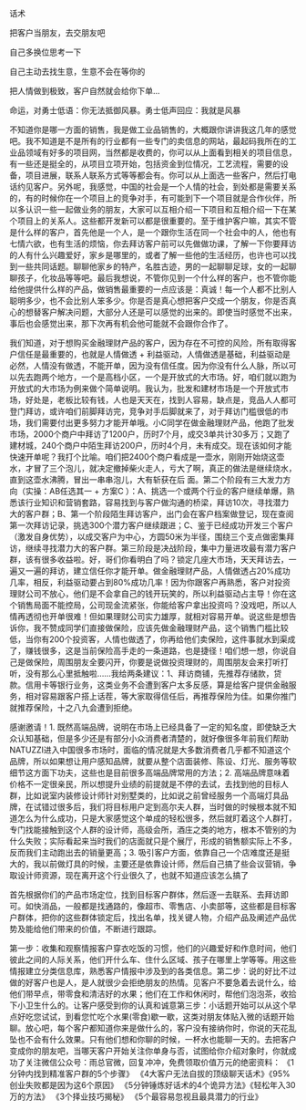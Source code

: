 话术

把客户当朋友，去交朋友吧

自己多换位思考一下

自己主动去找生意，生意不会在等你的

把人情做到极致，客户自然就会给你下单...

命运，对勇士低语：你无法抵御风暴。勇士低声回应：我就是风暴


不知道你是哪一方面的销售，我是做工业品销售的，大概跟你讲讲我这几年的感觉吧。我不知道是不是所有的行业都有一些专门的卖信息的网站，最起码我所在的工业品领域有好多的项目网，当然都是收费的，你可以从上面看到相关的项目信息，有一些还是挺全的，从项目立项开始，包括资金到位情况，工艺流程，需要的设备，项目进展，联系人联系方式等等都会有。你可以从上面选一些客户，然后打电话约见客户。另外呢，我感觉，中国的社会是一个人情的社会，到处都是需要关系的，有的时候你在一个项目上的竞争对手，有可能到下一个项目就是合作伙伴，所以多认识一些一起做业务的朋友，大家可以互相介绍一下项目和互相介绍一下在某个项目上的关系人。这些都开发新可以都是很重要的。至于维护客户嘛，其实不管是什么样的客户，首先他是一个人，是一个跟你生活在同一个社会中的人，他也有七情六欲，也有生活的烦恼，你去拜访客户前可以先做做功课，了解一下你要拜访的人有什么兴趣爱好，家乡是哪里的，或者了解一些他的生活经历，也许也可以找到一些共同话题。聊聊他家乡的特产，名胜古迹，男的一起聊聊足球，女的一起聊聊孩子，化妆品等等吧。最后我想说，不管你见到一个什么样的客户，也不管你能给他提供什么样的产品，做销售最重要的一点应该是：真诚！每一个人都不比别人聪明多少，也不会比别人笨多少。你是否是真心想把客户交成一个朋友，你是否真心的想替客户解决问题，大部分人还是可以感觉的出来的。即使当时感觉不出来，事后也会感觉出来，那下次再有机会他可能就不会跟你合作了。



我们知道，对于想购买金融理财产品的客户，因为存在不可控的风险，所有取得客户信任是最重要的，也就是人情做透 + 利益驱动，人情做透是基础，利益驱动是必然，人情没有做透，不能开单，因为没有信任度。因为你没有什么人脉，所以可以先去跑两个地方，一个是高档小区，一个是开放式的大市场。好，咱们就以跑为开放式的大市场为例来做个简单说明。我认为，批发和建材市场是一个开放式市场，好处是，老板比较有钱，人也是天天在，找到人容易，缺点是，竞品人人都可登门拜访，或许咱们前脚拜访完，竞争对手后脚就来了，对于拜访门槛很低的市场，我们需要付出更多努力才能开单哦。小C同学在做金融理财产品，他跑了批发市场，2000个商户中拜访了1200户，历时7个月，成交3单共计30多万；又跑了建材城，240个商户中陌生拜访200户，历时4个月，未有成交。现在该如何才能快速开单呢？我打个比喻。咱们把2400个商户看成是一壶水，刚刚开始烧这壶水，才冒了三个泡儿，就决定撤掉柴火走人，亏大了啊，真正的做法是继续烧水，直到这壶水沸腾，冒出一串串泡儿，大有斩获在后 面。第二个阶段有三大发力方向（实操：AB任选其一 + 方案C ）：A、挑选一个或两个行业的客户继续单爆，熟悉该行业知识和营销套路，容易找到与客户做沟通的桥梁，拜访10次，寻找潜力大的客户群；B、第一个阶段陌生拜访客户，出门会在客户档案做登记，现在查阅第一次拜访记录，挑选300个潜力客户继续跟进；C、鉴于已经成功开发三个客户（激发自身优势），以成交客户为中心，方圆50米为半径，围绕三个支点做密集拜访，继续寻找潜力大的客户群。第三阶段是决战阶段，集中力量进攻最有潜力客户群，该有很多收益啦。好，哥们你看明白了吗？锁定几座大市场，天天拜访去，一遍又一遍的拜访，建立信任你才能开单。做金融理财产品，人情做透占20%成功几率，相反，利益驱动要占到80%成功几率！因为你跟客户再熟悉，客户对投资理财公司不放心，他们是不会拿自己的钱开玩笑的，所以利益驱动占主导！你在这个销售局面不能控局，公司现金流紧张，你能给客户拿出投资吗？没戏吧，所以人情再透彻也开单很难！但如果理财公司实力雄厚，就相对容易开单。说这些是想告诉你，我不赞成同学们直接做保险，应该先做金融理财产品，这个销售门槛比较低，当你有200个投资客，人情也做透了，你再给他们卖保险，这件事就水到渠成了，赚钱很多，这是当前保险高手走的一条道路，也是捷径！咱们想一想，你说自己是做保险，周围朋友全要闪开，你要是说做投资理财的，周围朋友会来打听打听，没有那么心里抵触啦……我给两条建议：1、拜访商铺，先推荐存储款，贷款。信用卡等银行业务，这类业务不会遭到客户太多反感，算是给客户提供金融服务，相对容易跟客户搭上话茬，等大家取得信任后，再推荐保险为佳。如果你推门就推荐保险，十之八九会遭到拒绝。


感谢邀请！1. 既然高端品牌，说明在市场上已经具备了一定的知名度，即使缺乏大众认知基础，但是多少还是有部分小众消费者清楚的，就好像很多年前我们帮助NATUZZI进入中国很多市场时，面临的情况就是大多数消费者几乎都不知道这个品牌，所以如果想让用户感知品牌，就要从整个店面装修、陈设、灯光、服务等软细节这方面下功夫，这些也是目前很多高端品牌常用的方法；2. 高端品牌意味着价格不一定很亲民，所以想提升业绩的前提就是不停的去试，去找到他的目标人群，比如说室内装修设计师针对别墅类的，比如说之前曾经服务一个高端灯具品牌，在试错过很多后，我们将目标用户定到高尔夫人群，当时做的时候根本就不知道怎么为什么成功，只是大家感觉这个单成的轻松很多，然后就盯着这个人群打，专门找能接触到这个人群的设计师，高级会所，酒庄之类的地方，根本不管别的为什么失败；实际看起来当时我们的店面就只是个展厅，形成的销售额实际上不多，反而我们主动跑出去的销量更高；3. 吸引客户方面，依靠自己一个店难度还是挺大的，我以前做灯具的时候，主要还是依靠设计师，然后自己搞了些会议营销，争取设计师资源，现在离开这个行业很久了，也就不知道应该怎么搞了


首先根据你们的产品市场定位，找到目标客户群体，然后逐一去联系、去拜访即可。如快消品，一般都是找通路的，像超市、零售店、小卖部等，这些都是目标客户群体，把你的这些群体锁定后，找出名单，找关键人物，介绍产品及阐述产品优势及能给他们带来的价值，不断进行跟踪。




第一步：收集和观察情报客户穿衣吃饭的习惯，他们的兴趣爱好和作息时间，他们彼此之间的人际关系，他们开什么车、住什么区域、孩子在哪里上学等等。用这些情报建立分类信息库，熟悉客户情报中涉及到的各类信息。第二步：说的好比不过做的好客户也是人，是人就很少会拒绝朋友的热情。见客户不要急着去说什么，给他们带早点，带零食和清洁好的水果；他们在工作和休闲时，帮他们泡泡茶，收拾下小卫生什么的。让客户感受到你的认真和诚意第三步：小话题开始可以从这个早点好吃您试试，到看您忙吃个水果(零食)歇一歇，这类对朋友体贴入微的话题开始聊。放心吧，每个客户都知道你来是做什么的，客户没有接纳你时，你说的天花乱坠也不会有什么效果。只有他们想和你聊的时候，一杯水也能聊一天的。去把客户变成你的朋友吧，当哪天客户开始关注你单身与否，试图给你介绍对象时，你就成功了关注微信公众号：雨总官微，回复冲冲，免费领取价值万元的绝密资料： 《1分钟内找到精准客户群的5个步骤》   《4大客户无法自拔的顶级聊天话术》《95%创业失败都是因为这6个原因》  《5分钟锤炼好话术的4个诡异方法》《轻松年入30万的方法》  《3个择业技巧揭秘》   《5个最容易忽视且最具潜力的行业》
